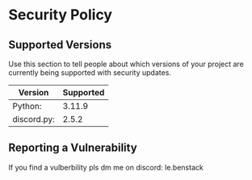 # Security Policy

## Supported Versions

Use this section to tell people about which versions of your project are
currently being supported with security updates.

|  Version  |      Supported     |
| --------- | ------------------ |
|  Python:  |       3.11.9       |
|discord.py:|        2.5.2       |


## Reporting a Vulnerability

If you find a vulberbility pls dm me on discord: le.benstack
